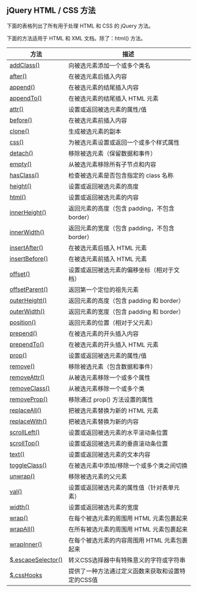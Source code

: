 ## jQuery HTML / CSS 方法

下面的表格列出了所有用于处理 HTML 和 CSS 的 jQuery 方法。

下面的方法适用于 HTML 和 XML 文档。除了：html() 方法。

| 方法                                       | 描述                             |
| ---------------------------------------- | ------------------------------ |
| [addClass()](http://www.runoob.com/jquery/html-addclass.html) | 向被选元素添加一个或多个类名                 |
| [after()](http://www.runoob.com/jquery/html-after.html) | 在被选元素后插入内容                     |
| [append()](http://www.runoob.com/jquery/html-append.html) | 在被选元素的结尾插入内容                   |
| [appendTo()](http://www.runoob.com/jquery/html-appendto.html) | 在被选元素的结尾插入 HTML 元素             |
| [attr()](http://www.runoob.com/jquery/html-attr.html) | 设置或返回被选元素的属性/值                 |
| [before()](http://www.runoob.com/jquery/html-before.html) | 在被选元素前插入内容                     |
| [clone()](http://www.runoob.com/jquery/html-clone.html) | 生成被选元素的副本                      |
| [css()](http://www.runoob.com/jquery/css-css.html) | 为被选元素设置或返回一个或多个样式属性            |
| [detach()](http://www.runoob.com/jquery/html-detach.html) | 移除被选元素（保留数据和事件）                |
| [empty()](http://www.runoob.com/jquery/html-empty.html) | 从被选元素移除所有子节点和内容                |
| [hasClass()](http://www.runoob.com/jquery/html-hasclass.html) | 检查被选元素是否包含指定的 class 名称         |
| [height()](http://www.runoob.com/jquery/css-height.html) | 设置或返回被选元素的高度                   |
| [html()](http://www.runoob.com/jquery/html-html.html) | 设置或返回被选元素的内容                   |
| [innerHeight()](http://www.runoob.com/jquery/html-innerheight.html) | 返回元素的高度（包含 padding，不包含 border） |
| [innerWidth()](http://www.runoob.com/jquery/html-innerwidth.html) | 返回元素的宽度（包含 padding，不包含 border） |
| [insertAfter()](http://www.runoob.com/jquery/html-insertafter.html) | 在被选元素后插入 HTML 元素               |
| [insertBefore()](http://www.runoob.com/jquery/html-insertbefore.html) | 在被选元素前插入 HTML 元素               |
| [offset()](http://www.runoob.com/jquery/css-offset.html) | 设置或返回被选元素的偏移坐标（相对于文档）          |
| [offsetParent()](http://www.runoob.com/jquery/css-offsetparent.html) | 返回第一个定位的祖先元素                   |
| [outerHeight()](http://www.runoob.com/jquery/html-outerheight.html) | 返回元素的高度（包含 padding 和 border）   |
| [outerWidth()](http://www.runoob.com/jquery/html-outerwidth.html) | 返回元素的宽度（包含 padding 和 border）   |
| [position()](http://www.runoob.com/jquery/css-position.html) | 返回元素的位置（相对于父元素）                |
| [prepend()](http://www.runoob.com/jquery/html-prepend.html) | 在被选元素的开头插入内容                   |
| [prependTo()](http://www.runoob.com/jquery/html-prependto.html) | 在被选元素的开头插入 HTML 元素             |
| [prop()](http://www.runoob.com/jquery/html-prop.html) | 设置或返回被选元素的属性/值                 |
| [remove()](http://www.runoob.com/jquery/html-remove.html) | 移除被选元素（包含数据和事件）                |
| [removeAttr()](http://www.runoob.com/jquery/html-removeattr.html) | 从被选元素移除一个或多个属性                 |
| [removeClass()](http://www.runoob.com/jquery/html-removeclass.html) | 从被选元素移除一个或多个类                  |
| [removeProp()](http://www.runoob.com/jquery/html-removeprop.html) | 移除通过 prop() 方法设置的属性            |
| [replaceAll()](http://www.runoob.com/jquery/html-replaceall.html) | 把被选元素替换为新的 HTML 元素             |
| [replaceWith()](http://www.runoob.com/jquery/html-replacewith.html) | 把被选元素替换为新的内容                   |
| [scrollLeft()](http://www.runoob.com/jquery/css-scrollleft.html) | 设置或返回被选元素的水平滚动条位置              |
| [scrollTop()](http://www.runoob.com/jquery/css-scrolltop.html) | 设置或返回被选元素的垂直滚动条位置              |
| [text()](http://www.runoob.com/jquery/html-text.html) | 设置或返回被选元素的文本内容                 |
| [toggleClass()](http://www.runoob.com/jquery/html-toggleclass.html) | 在被选元素中添加/移除一个或多个类之间切换          |
| [unwrap()](http://www.runoob.com/jquery/html-unwrap.html) | 移除被选元素的父元素                     |
| [val()](http://www.runoob.com/jquery/html-val.html) | 设置或返回被选元素的属性值（针对表单元素）          |
| [width()](http://www.runoob.com/jquery/css-width.html) | 设置或返回被选元素的宽度                   |
| [wrap()](http://www.runoob.com/jquery/html-wrap.html) | 在每个被选元素的周围用 HTML 元素包裹起来        |
| [wrapAll()](http://www.runoob.com/jquery/html-wrapall.html) | 在所有被选元素的周围用 HTML 元素包裹起来        |
| [wrapInner()](http://www.runoob.com/jquery/html-wrapinner.html) | 在每个被选元素的内容周围用 HTML 元素包裹起来      |
| [$.escapeSelector()](http://www.runoob.com/jquery/html-escapeSelector.html) | 转义CSS选择器中有特殊意义的字符或字符串          |
| [$.cssHooks](http://www.runoob.com/jquery/html-csshooks.html) | 提供了一种方法通过定义函数来获取和设置特定的CSS值     |